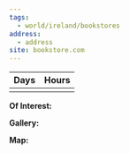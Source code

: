 ```yaml
---
tags:
  - world/ireland/bookstores
address:
  - address
site: bookstore.com
---
```



| Days | Hours |
| ---- | ----- |
|      |       |

**Of Interest:**

**Gallery:**

**Map:**